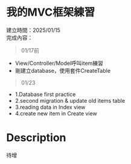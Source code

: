 # 我的MVC框架練習
建立時間：2025/01/15<br/>
完成內容：<br/>
> 01/17前
- View/Controller/Model呼叫item練習
- 剛建立database，使用套件CreateTable
> 01/23
- 1.Database first practice
- 2.second migration & update old items table
- 3.reading data in Index view
- 4.create new item in Create view


# Description
待增
